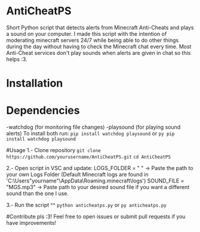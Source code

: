# AntiCheatPS
Short Python script that detects alerts from Minecraft Anti-Cheats and plays a sound on your computer.
I made this script with the intention of moderating minecraft servers 24/7 while being able to do other things during the day without having to check the Minecraft chat every time. Most Anti-Cheat services don't play sounds when alerts are given in chat so this helps :3.

# Installation

# Dependencies
 -watchdog (for monitoring file changes)
 -playsound (for playing sound alerts)
To install both run:
 ```pip install watchdog playsound```
or
 ```py pip install watchdog playsound```

#Usage
1.- Clone repository
 ```git clone https://github.com/yourusername/AntiCheatPS.git```
 ```cd AntiCheatPS```

2.- Open script in VSC and update:
  LOGS_FOLDER = " "  -> Paste the path to your own Logs Folder (Default Minecraft logs are found in 'C:\Users\"yourname"\AppData\Roaming\.minecraft\logs')
  SOUND_FILE = "MGS.mp3"  -> Paste path to your desired sound file if you want a different sound than the one I use.

3.- Run the script ^^
 ```python anticheatps.py```
or
 ```py anticheatps.py```

#Contribute pls :3!
Feel free to open issues or submit pull requests if you have improvements!


